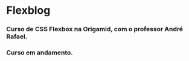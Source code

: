 # Flexblog
### Curso de CSS Flexbox na Origamid, com o professor André Rafael.
### Curso em andamento.
